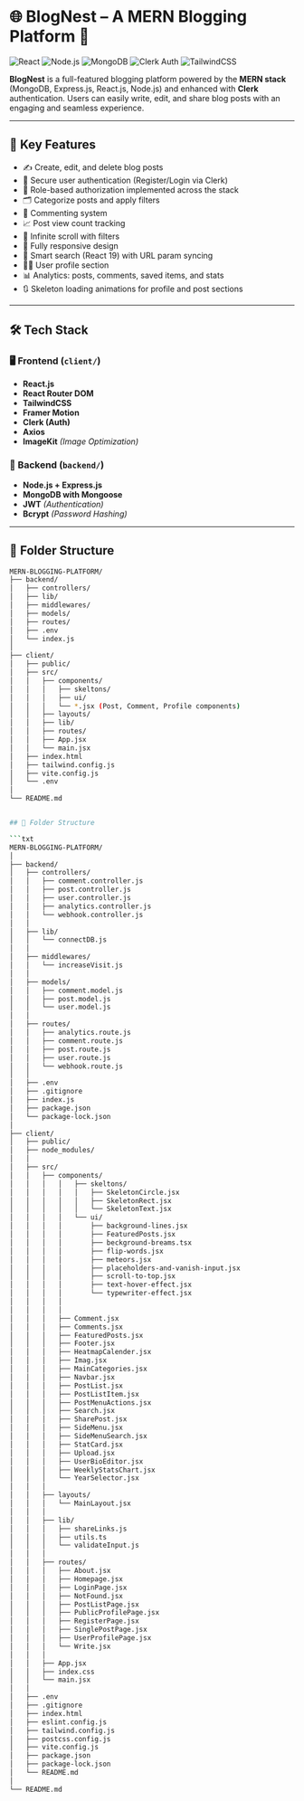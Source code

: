 # 🌐 BlogNest – A MERN Blogging Platform 📝

![React](https://img.shields.io/badge/Frontend-React-blue)
![Node.js](https://img.shields.io/badge/Backend-Node.js-green)
![MongoDB](https://img.shields.io/badge/Database-MongoDB-brightgreen)
![Clerk Auth](https://img.shields.io/badge/Auth-Clerk-orange)
![TailwindCSS](https://img.shields.io/badge/Styling-TailwindCSS-38B2AC)

**BlogNest** is a full-featured blogging platform powered by the **MERN stack** (MongoDB, Express.js, React.js, Node.js) and enhanced with **Clerk** authentication. Users can easily write, edit, and share blog posts with an engaging and seamless experience.

---

## 🚀 Key Features

- ✍️ Create, edit, and delete blog posts  
- 👤 Secure user authentication (Register/Login via Clerk)  
- 🔐 Role-based authorization implemented across the stack  
- 🗂️ Categorize posts and apply filters  
- 💬 Commenting system  
- 📈 Post view count tracking  
- 🔄 Infinite scroll with filters  
- 📱 Fully responsive design  
- 🔎 Smart search (React 19) with URL param syncing  
- 🧑🏻 User profile section  
- 📊 Analytics: posts, comments, saved items, and stats  
- 🔃 Skeleton loading animations for profile and post sections

---

## 🛠️ Tech Stack

### 🖥️ Frontend (`client/`)
- **React.js**  
- **React Router DOM**  
- **TailwindCSS**  
- **Framer Motion**  
- **Clerk (Auth)**  
- **Axios**  
- **ImageKit** *(Image Optimization)*  

### 🔧 Backend (`backend/`)
- **Node.js + Express.js**  
- **MongoDB with Mongoose**  
- **JWT** *(Authentication)*  
- **Bcrypt** *(Password Hashing)*  

---

## 📁 Folder Structure

```bash
MERN-BLOGGING-PLATFORM/
├── backend/
│   ├── controllers/
│   ├── lib/
│   ├── middlewares/
│   ├── models/
│   ├── routes/
│   ├── .env
│   └── index.js
│
├── client/
│   ├── public/
│   ├── src/
│   │   ├── components/
│   │   │   ├── skeltons/
│   │   │   ├── ui/
│   │   │   └── *.jsx (Post, Comment, Profile components)
│   │   ├── layouts/
│   │   ├── lib/
│   │   ├── routes/
│   │   ├── App.jsx
│   │   └── main.jsx
│   ├── index.html
│   ├── tailwind.config.js
│   ├── vite.config.js
│   └── .env
│
└── README.md


## 📁 Folder Structure

```txt
MERN-BLOGGING-PLATFORM/
│
├── backend/
│   ├── controllers/
│   │   ├── comment.controller.js
│   │   ├── post.controller.js
│   │   ├── user.controller.js
│   │   ├── analytics.controller.js
│   │   └── webhook.controller.js
│   │
│   ├── lib/
│   │   └── connectDB.js
│   │
│   ├── middlewares/
│   │   └── increaseVisit.js
│   │
│   ├── models/
│   │   ├── comment.model.js
│   │   ├── post.model.js
│   │   └── user.model.js
│   │
│   ├── routes/
│   │   ├── analytics.route.js
│   │   ├── comment.route.js
│   │   ├── post.route.js
│   │   ├── user.route.js
│   │   └── webhook.route.js
│   │
│   ├── .env
│   ├── .gitignore
│   ├── index.js
│   ├── package.json
│   └── package-lock.json
│
├── client/
│   ├── public/
│   ├── node_modules/
│   │
│   ├── src/
│   │   ├── components/
│   │   │   │   ├── skeltons/
│   │   │   │   │   ├── SkeletonCircle.jsx
│   │   │   │   │   ├── SkeletonRect.jsx
│   │   │   │   │   └── SkeletonText.jsx
│   │   │   │   └── ui/
│   │   │   │       ├── background-lines.jsx
│   │   │   │       ├── FeaturedPosts.jsx
│   │   │   │       ├── beckground-breams.tsx
│   │   │   │       ├── flip-words.jsx
│   │   │   │       ├── meteors.jsx
│   │   │   │       ├── placeholders-and-vanish-input.jsx
│   │   │   │       ├── scroll-to-top.jsx
│   │   │   │       ├── text-hover-effect.jsx
│   │   │   │       └── typewriter-effect.jsx
│   │   │   │ 
│   │   │   │ 
│   │   │   ├── Comment.jsx
│   │   │   ├── Comments.jsx
│   │   │   ├── FeaturedPosts.jsx
│   │   │   ├── Footer.jsx
│   │   │   ├── HeatmapCalender.jsx
│   │   │   ├── Imag.jsx
│   │   │   ├── MainCategories.jsx
│   │   │   ├── Navbar.jsx
│   │   │   ├── PostList.jsx
│   │   │   ├── PostListItem.jsx
│   │   │   ├── PostMenuActions.jsx
│   │   │   ├── Search.jsx
│   │   │   ├── SharePost.jsx
│   │   │   ├── SideMenu.jsx
│   │   │   ├── SideMenuSearch.jsx
│   │   │   ├── StatCard.jsx
│   │   │   ├── Upload.jsx
│   │   │   ├── UserBioEditor.jsx
│   │   │   ├── WeeklyStatsChart.jsx
│   │   │   └── YearSelector.jsx
│   │   │
│   │   ├── layouts/
│   │   │   └── MainLayout.jsx
│   │   │
│   │   ├── lib/
│   │   │   ├── shareLinks.js
│   │   │   ├── utils.ts
│   │   │   └── validateInput.js
│   │   │
│   │   ├── routes/
│   │   │   ├── About.jsx
│   │   │   ├── Homepage.jsx
│   │   │   ├── LoginPage.jsx
│   │   │   ├── NotFound.jsx
│   │   │   ├── PostListPage.jsx
│   │   │   ├── PublicProfilePage.jsx
│   │   │   ├── RegisterPage.jsx
│   │   │   ├── SinglePostPage.jsx
│   │   │   ├── UserProfilePage.jsx
│   │   │   └── Write.jsx
│   │   │
│   │   ├── App.jsx
│   │   ├── index.css
│   │   └── main.jsx
│   │
│   ├── .env
│   ├── .gitignore
│   ├── index.html
│   ├── eslint.config.js
│   ├── tailwind.config.js
│   ├── postcss.config.js
│   ├── vite.config.js
│   ├── package.json
│   ├── package-lock.json
│   └── README.md
│
└── README.md
```
